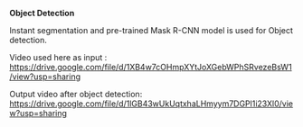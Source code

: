 **Object Detection**

Instant segmentation and pre-trained Mask R-CNN model is used for Object detection.

Video used here as input :
https://drive.google.com/file/d/1XB4w7cOHmpXYtJoXGebWPhSRvezeBsW1/view?usp=sharing

Output video after object detection:
https://drive.google.com/file/d/1lGB43wUkUqtxhaLHmyym7DGPl1i23Xl0/view?usp=sharing
